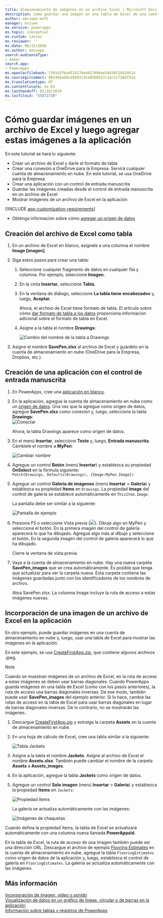 ```yaml
---
title: Almacenamiento de imágenes en un archivo Excel | Microsoft Docs
description: Cómo guardar una imagen en una tabla de Excel de una cuenta de almacenamiento en nube
author: emcoope-msft
manager: kvivek
ms.service: powerapps
ms.topic: conceptual
ms.custom: canvas
ms.reviewer: ''
ms.date: 06/15/2016
ms.author: emcoope
search.audienceType:
- maker
search.app:
- PowerApps
ms.openlocfilehash: f201d1fbad574174e4427698ae28439f26419514
ms.sourcegitcommit: 90245baddce9d92c3ce85b0537c1ac1cf26bf55a
ms.translationtype: HT
ms.contentlocale: es-ES
ms.lasthandoff: 01/26/2019
ms.locfileid: "55072730"
---
```

# <a name="how-to-save-images-in-an-excel-file-and-then-add-these-images-to-your-app"></a>Cómo guardar imágenes en un archivo de Excel y luego agregar estas imágenes a la aplicación

En este tutorial se hará lo siguiente:

* Crear un archivo de Excel y darle el formato de tabla
* Crear una conexión a OneDrive para la Empresa. Servirá cualquier cuenta de almacenamiento en nube. En este tutorial, se usa OneDrive para la Empresa.
* Crear una aplicación con un control de entrada manuscrita
* Guardar las imágenes creadas desde el control de entrada manuscrita en un archivo de Excel
* Mostrar imágenes de un archivo de Excel en la aplicación

[!INCLUDE [app-customization-requirements](../../includes/app-customization-requirements.md)]
* Obtenga información sobre cómo [agregar un origen de datos](add-data-connection.md)

## <a name="create-the-excel-file-as-a-table"></a>Creación del archivo de Excel como tabla

1. En un archivo de Excel en blanco, asígnele a una columna el nombre **Image [imagen]**.
2. Siga estos pasos para crear una tabla:    
   
   1. Seleccione cualquier fragmento de datos en cualquier fila y columna. Por ejemplo, seleccione **Imagen**.
   2. En la cinta **Insertar**, seleccione **Tabla**.
   3. En la ventana de diálogo, seleccione **La tabla tiene encabezados** y, luego, **Aceptar**.
      
      Ahora, el archivo de Excel tiene formato de tabla. El artículo sobre cómo [dar formato de tabla a los datos](https://support.office.com/article/Format-an-Excel-table-6789619F-C889-495C-99C2-2F971C0E2370) proporciona información adicional sobre el formato de tabla en Excel.
   4. Asigne a la tabla el nombre **Drawings**:  
      
      ![Cambio del nombre de la tabla a Drawings](./media/tutorial-working-with-images-in-excel/drawings-table.png)
3. Asigne el nombre **SavePen.xlsx** al archivo de Excel y guárdelo en la cuenta de almacenamiento en nube (OneDrive para la Empresa, Dropbox, etc.).

## <a name="create-an-app-with-the-pen-control"></a>Creación de una aplicación con el control de entrada manuscrita
1. En PowerApps, cree una [aplicación en blanco](get-started-create-from-blank.md).
2. En la aplicación, agregue la cuenta de almacenamiento en nube como un [origen de datos](add-data-connection.md). Una vez que la agregue como origen de datos, agregue **SavePen.xlsx** como conexión y, luego, seleccione la tabla **Drawings**:  
   ![Conectar](./media/tutorial-working-with-images-in-excel/savepen.png)  
   
   Ahora, la tabla Drawings aparece como origen de datos.
3. En el menú **Insertar**, seleccione **Texto** y, luego, **Entrada manuscrita**. Cámbiele el nombre a **MyPen**:  
   
   ![Cambiar nombre](./media/tutorial-working-with-images-in-excel/rename-mypen.png)
4. Agregue un control **Botón** (menú **Insertar**) y establezca su propiedad **OnSelect** en la fórmula siguiente:  
   `Patch(Drawings, Defaults(Drawings), {Image:MyPen.Image})`
5. Agregue un control **Galería de imágenes** (menú **Insertar** > **Galería**) y establezca su propiedad **Items** en `Drawings`. La propiedad **Image** del control de galería se establece automáticamente en `ThisItem.Image`.
   
   La pantalla debe ser similar a la siguiente:  
   
   ![Pantalla de ejemplo](./media/tutorial-working-with-images-in-excel/screen.png)  
6. Presione F5 o seleccione Vista previa (![](./media/tutorial-working-with-images-in-excel/preview.png)). Dibuje algo en MyPen y seleccione el botón. En la primera imagen del control de galería aparecerá lo que ha dibujado. Agregue algo más al dibujo y seleccione el botón. En la segunda imagen del control de galería aparecerá lo que ha dibujado.
   
   Cierre la ventana de vista previa.
7. Vaya a la cuenta de almacenamiento en nube. Hay una nueva carpeta **SavePen_images** que se crea automáticamente. Es posible que tenga que actualizar para ver la carpeta nueva. Esta carpeta contiene las imágenes guardadas junto con los identificadores de los nombres de archivo.
   
    Abra SavePen.xlsx. La columna Image incluye la ruta de acceso a estas imágenes nuevas.

## <a name="add-the-image-in-an-excel-file-to-your-app"></a>Incorporación de una imagen de un archivo de Excel en la aplicación
En otro ejemplo, puede guardar imágenes en una cuenta de almacenamiento en nube y, luego, usar una tabla de Excel para mostrar las imágenes en la aplicación.

En este ejemplo, se usa [CreateFirstApp.zip](http://pwrappssamples.blob.core.windows.net/samples/CreateFirstApp.zip), que contiene algunos archivos .jpeg.

> [!NOTE]
> Cuando se muestran imágenes de un archivo de Excel, en la ruta de acceso a estas imágenes se deben usar barras diagonales. Cuando PowerApps guarda imágenes en una tabla de Excel (como con los pasos anteriores), la ruta de acceso usa barras diagonales inversas. De ese modo, también puede usar **SavePen_images** del ejemplo anterior. Si lo hace, cambie las rutas de acceso en la tabla de Excel para usar barras diagonales en lugar de barras diagonales inversas. De lo contrario, no se mostrarán las imágenes.  

1. Descargue [CreateFirstApp.zip](http://pwrappssamples.blob.core.windows.net/samples/CreateFirstApp.zip) y extraiga la carpeta **Assets** en la cuenta de almacenamiento en nube.
2. En una hoja de cálculo de Excel, cree una tabla similar a la siguiente:
   
    ![Tabla Jackets](./media/tutorial-working-with-images-in-excel/jackets.png)
3. Asigne a la tabla el nombre **Jackets**. Asigne al archivo de Excel el nombre **Assets.xlsx**. También puede cambiar el nombre de la carpeta **Assets** a **Assets_images**.
4. En la aplicación, agregue la tabla **Jackets** como origen de datos.  
5. Agregue un control **Solo imagen** (menú **Insertar** > **Galería**) y establezca la propiedad **Items** en `Jackets`:  
   
    ![Propiedad Items](./media/tutorial-working-with-images-in-excel/items-jackets.png)
   
    La galería se actualiza automáticamente con las imágenes:  
   
    ![Imágenes de chaquetas](./media/tutorial-working-with-images-in-excel/images.png)

Cuando defina la propiedad Items, la tabla de Excel se actualizará automáticamente con una columna nueva llamada **PowerAppsId**.

En la tabla de Excel, la ruta de acceso de una imagen también puede ser una dirección URL. Descargue el archivo de ejemplo [Flooring Estimates](http://pwrappssamples.blob.core.windows.net/samples/FlooringEstimates.xlsx) en la cuenta de almacenamiento en nube, agregue la tabla `FlooringEstimates` como origen de datos de la aplicación y, luego, establezca el control de galería en `FlooringEstimates`. La galería se actualiza automáticamente con las imágenes.

## <a name="learn-more"></a>Más información
[Incorporación de imagen, vídeo o sonido](add-images-pictures-audio-video.md)  
[Visualización de datos en un gráfico de líneas, circular o de barras en la aplicación](use-line-pie-bar-chart.md)  
[Información sobre tablas y registros de PowerApps](working-with-tables.md)


